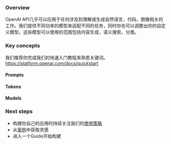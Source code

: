### Overview
OpenAI API几乎可以应用于任何涉及到理解或生成自然语言，代码，图像相关的工作。我们提供不同功率的模型来适配不同的任务，同时你也可以调整出你的自定义模型。这些模型可以使用的范围包括内容生成，语义搜索，分类。
### Key concepts
我们推荐你完成我们的快速入门教程来熟悉关键词。
https://platform.openai.com/docs/quickstart
#### Prompts

#### Tokens
#### Models
### Next steps
- 构建你自己的应用时持续关注我们的[使用策略](https://openai.com/policies/usage-policies)
- 从[案例](https://platform.openai.com/examples)中获取灵感
- 进入一个Guide开始构建